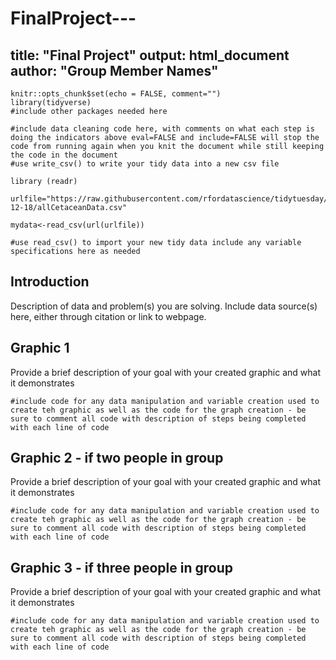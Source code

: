 # FinalProject---
title: "Final Project"
output: html_document
author: "Group Member Names"
---

```{r setup, include=FALSE}
knitr::opts_chunk$set(echo = FALSE, comment="")
library(tidyverse)
#include other packages needed here
```

```{r, eval=FALSE, include=FALSE}
#include data cleaning code here, with comments on what each step is doing the indicators above eval=FALSE and include=FALSE will stop the code from running again when you knit the document while still keeping the code in the document
#use write_csv() to write your tidy data into a new csv file
```

```{r}
library (readr)

urlfile="https://raw.githubusercontent.com/rfordatascience/tidytuesday/master/data/2018/2018-12-18/allCetaceanData.csv"

mydata<-read_csv(url(urlfile))

#use read_csv() to import your new tidy data include any variable specifications here as needed
```

## Introduction
Description of data and problem(s) you are solving.  Include data source(s) here, either through citation or link to webpage.


## Graphic 1
Provide a brief description of your goal with your created graphic and what it demonstrates
```{r}
#include code for any data manipulation and variable creation used to create teh graphic as well as the code for the graph creation - be sure to comment all code with description of steps being completed with each line of code
```

## Graphic 2 - if two people in group
Provide a brief description of your goal with your created graphic and what it demonstrates
```{r}
#include code for any data manipulation and variable creation used to create teh graphic as well as the code for the graph creation - be sure to comment all code with description of steps being completed with each line of code
```


## Graphic 3 - if three people in group
Provide a brief description of your goal with your created graphic and what it demonstrates
```{r}
#include code for any data manipulation and variable creation used to create teh graphic as well as the code for the graph creation - be sure to comment all code with description of steps being completed with each line of code
```
